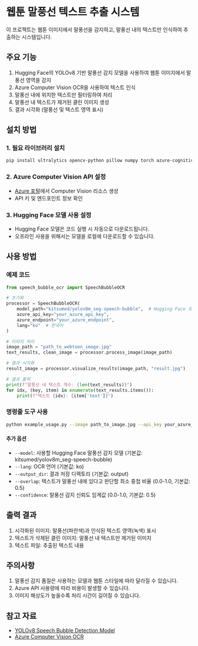 # 웹툰 말풍선 텍스트 추출 시스템

이 프로젝트는 웹툰 이미지에서 말풍선을 감지하고, 말풍선 내의 텍스트만 인식하여 추출하는 시스템입니다.

## 주요 기능

1. Hugging Face의 YOLOv8 기반 말풍선 감지 모델을 사용하여 웹툰 이미지에서 말풍선 영역을 감지
2. Azure Computer Vision OCR을 사용하여 텍스트 인식
3. 말풍선 내에 위치한 텍스트만 필터링하여 처리
4. 말풍선 내 텍스트가 제거된 클린 이미지 생성
5. 결과 시각화 (말풍선 및 텍스트 영역 표시)

## 설치 방법

### 1. 필요 라이브러리 설치

```bash
pip install ultralytics opencv-python pillow numpy torch azure-cognitiveservices-vision-computervision requests
```

### 2. Azure Computer Vision API 설정

- [Azure 포털](https://portal.azure.com/)에서 Computer Vision 리소스 생성
- API 키 및 엔드포인트 정보 확인

### 3. Hugging Face 모델 사용 설정

- Hugging Face 모델은 코드 실행 시 자동으로 다운로드됩니다.
- 오프라인 사용을 위해서는 모델을 로컬에 다운로드할 수 있습니다.

## 사용 방법

### 예제 코드

```python
from speech_bubble_ocr import SpeechBubbleOCR

# 초기화
processor = SpeechBubbleOCR(
    model_path="kitsumed/yolov8m_seg-speech-bubble",  # Hugging Face 모델
    azure_api_key="your_azure_api_key",
    azure_endpoint="your_azure_endpoint",
    lang="ko"  # 한국어
)

# 이미지 처리
image_path = "path_to_webtoon_image.jpg"
text_results, clean_image = processor.process_image(image_path)

# 결과 시각화
result_image = processor.visualize_results(image_path, "result.jpg")

# 결과 출력
print(f"말풍선 내 텍스트 개수: {len(text_results)}")
for idx, (key, item) in enumerate(text_results.items()):
    print(f"텍스트 {idx}: {item['text']}")
```

### 명령줄 도구 사용

```bash
python example_usage.py --image path_to_image.jpg --api_key your_azure_api_key --endpoint your_azure_endpoint
```

#### 추가 옵션

- `--model`: 사용할 Hugging Face 말풍선 감지 모델 (기본값: kitsumed/yolov8m_seg-speech-bubble)
- `--lang`: OCR 언어 (기본값: ko)
- `--output_dir`: 결과 저장 디렉토리 (기본값: output)
- `--overlap`: 텍스트가 말풍선 내에 있다고 판단할 최소 중첩 비율 (0.0-1.0, 기본값: 0.5)
- `--confidence`: 말풍선 감지 신뢰도 임계값 (0.0-1.0, 기본값: 0.5)

## 출력 결과

1. 시각화된 이미지: 말풍선(파란색)과 인식된 텍스트 영역(녹색) 표시
2. 텍스트가 삭제된 클린 이미지: 말풍선 내 텍스트만 제거된 이미지
3. 텍스트 파일: 추출된 텍스트 내용

## 주의사항

1. 말풍선 감지 품질은 사용하는 모델과 웹툰 스타일에 따라 달라질 수 있습니다.
2. Azure API 사용량에 따라 비용이 발생할 수 있습니다.
3. 이미지 해상도가 높을수록 처리 시간이 길어질 수 있습니다.

## 참고 자료

- [YOLOv8 Speech Bubble Detection Model](https://huggingface.co/kitsumed/yolov8m_seg-speech-bubble)
- [Azure Computer Vision OCR](https://docs.microsoft.com/azure/cognitive-services/computer-vision/overview-ocr) 